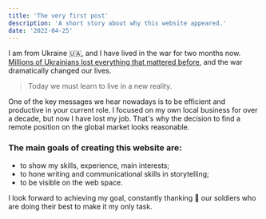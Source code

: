 ```yaml
---
title: 'The very first post'
description: 'A short story about why this website appeared.'
date: '2022-04-25'
---
```


I am from Ukraine 🇺🇦, and I have lived in the war for two months now. [Millions of Ukrainians lost everything that mattered before](https://www.un.org/press/en/2022/sc14865.doc.htm), and the war dramatically changed our lives.

> Today we must learn to live in a new reality.

One of the key messages we hear nowadays is to be efficient and productive in your current role. I focused on my own local business for over a decade, but now I have lost my job. That's why the decision to find a remote position on the global market looks reasonable.

### The main goals of creating this website are:

- to show my skills, experience, main interests;
- to hone writing and communicational skills in storytelling;
- to be visible on the web space.

I look forward to achieving my goal, constantly thanking 🙏 our soldiers who are doing their best to make it my only task.
